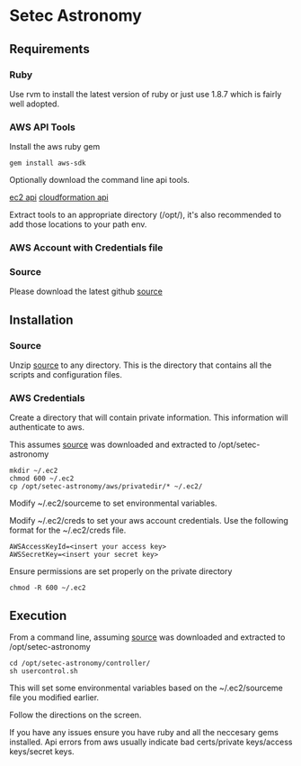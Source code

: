 Setec Astronomy
===============

Requirements
------------
### Ruby
Use rvm to install the latest version of ruby or just use 1.8.7 which is fairly well adopted.  

### AWS API Tools
Install the aws ruby gem

    gem install aws-sdk

Optionally download the command line api tools.

[ec2 api]
[cloudformation api]

Extract tools to an appropriate directory (/opt/), it's also recommended to add those locations to your path env.

### AWS Account with Credentials file
### Source
Please download the latest github [source] 

Installation
------------
### Source
Unzip [source] to any directory.  This is the directory that contains all the scripts and configuration files.

### AWS Credentials
Create a directory that will contain private information.  This information will authenticate to aws.

This assumes [source] was downloaded and extracted to /opt/setec-astronomy

    mkdir ~/.ec2
    chmod 600 ~/.ec2
    cp /opt/setec-astronomy/aws/privatedir/* ~/.ec2/

Modify ~/.ec2/sourceme to set environmental variables.

Modify ~/.ec2/creds to set your aws account credentials.  Use the following format for the ~/.ec2/creds file.

    AWSAccessKeyId=<insert your access key>
    AWSSecretKey=<insert your secret key>

Ensure permissions are set properly on the private directory
  
    chmod -R 600 ~/.ec2

Execution
---------

From a command line, assuming [source] was downloaded and extracted to /opt/setec-astronomy

    cd /opt/setec-astronomy/controller/
    sh usercontrol.sh

This will set some environmental variables based on the ~/.ec2/sourceme file you modified earlier.

Follow the directions on the screen.

If you have any issues ensure you have ruby and all the neccesary gems installed.  Api errors from aws usually indicate bad certs/private keys/access keys/secret keys.


[source]: https://github.com/mshirley/setec-astronomy
[ec2 api]: http://aws.amazon.com/developertools/351/
[cloudformation api]: http://aws.amazon.com/developertools/2555753788650372
